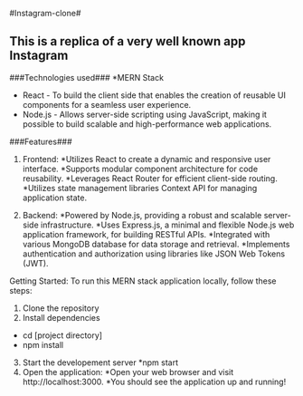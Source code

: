 #Instagram-clone#
## This is a replica of a very well known app Instagram ##

###Technologies used###
*MERN Stack
  * React - To build the client side that enables the creation of reusable UI components for a seamless user experience.
  * Node.js - Allows server-side scripting using JavaScript, making it possible to build scalable and high-performance web applications.

###Features###
1. Frontend:
  *Utilizes React to create a dynamic and responsive user interface.
  *Supports modular component architecture for code reusability.
  *Leverages React Router for efficient client-side routing.
  *Utilizes state management libraries Context API for managing application state.

2. Backend:
  *Powered by Node.js, providing a robust and scalable server-side infrastructure.
  *Uses Express.js, a minimal and flexible Node.js web application framework, for building RESTful APIs.
  *Integrated with various MongoDB database for data storage and retrieval.
  *Implements authentication and authorization using libraries like JSON Web Tokens (JWT).

Getting Started:
To run this MERN stack application locally, follow these steps:
1. Clone the repository
2. Install dependencies
  * cd [project directory]
  * npm install
3. Start the developement server
  *npm start
4. Open the application:
  *Open your web browser and visit http://localhost:3000.
  *You should see the application up and running!

